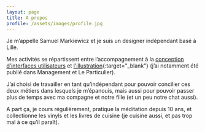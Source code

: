 ```yaml
---
layout: page
title: A propos
profile: /assets/images/profile.jpg
---
```


Je m’appelle Samuel Markiewicz et je suis un designer indépendant basé à Lille.

Mes activités se répartissent entre l’accompagnement à la [conception d’interfaces utilisateurs](/ux) et [l'illustration](http://sam-illustrations.com){:target="_blank"} (j’ai notamment été publié dans Management et Le Particulier).

J’ai choisi de travailler en tant qu’indépendant pour pouvoir concilier ces deux métiers dans lesquels je m’épanouis, mais aussi pour pouvoir passer plus de temps avec ma compagne et notre fille (et un peu notre chat aussi).

A part ça, je cours régulièrement, pratique la méditation depuis 10 ans, et collectionne les vinyls et les livres de cuisine (je cuisine aussi, et pas trop mal à ce qu’il paraît).
